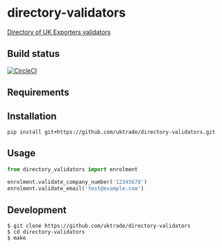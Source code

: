 # directory-validators
[Directory of UK Exporters validators](https://www.directory.exportingisgreat.gov.uk/)

## Build status

[![CircleCI](https://circleci.com/gh/uktrade/directory-validators/tree/master.svg?style=svg)](https://circleci.com/gh/uktrade/directory-validators/tree/master)

## Requirements

## Installation

```shell
pip install git+https://github.com/uktrade/directory-validators.git
```

## Usage

```python
from directory_validators import enrolment

enrolment.validate_company_number('12345678')
enrolment.validate_email('test@example.com')
```


## Development

    $ git clone https://github.com/uktrade/directory-validators
    $ cd directory-validators
    $ make
